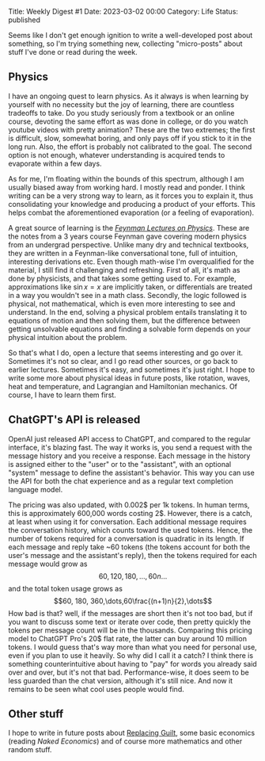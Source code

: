 Title: Weekly Digest #1
Date: 2023-03-02 00:00
Category: Life
Status: published

Seems like I don't get enough ignition to write a well-developed post about something, so I'm trying something new, collecting "micro-posts" about stuff I've done or read during the week. 

## Physics
I have an ongoing quest to learn physics. As it always is when learning by yourself with no necessity but the joy of learning, there are countless tradeoffs to take. Do you study seriously from a textbook or an online course, devoting the same effort as was done in college, or do you watch youtube videos with pretty animation? These are the two extremes; the first is difficult, slow, somewhat boring, and only pays off if you stick to it in the long run. Also, the effort is probably not calibrated to the goal. The second option is not enough, whatever understanding is acquired tends to evaporate within a few days.

As for me, I'm floating within the bounds of this spectrum, although I am usually biased away from working hard. I mostly read and ponder. I think writing can be a very strong way to learn, as it forces you to explain it, thus consolidating your knowledge and producing a product of your efforts. This helps combat the aforementioned evaporation (or a feeling of evaporation).

A great source of learning is the [*Feynman Lectures on Physics*](https://www.feynmanlectures.caltech.edu/). These are the notes from a 3 years course Feynman gave covering modern physics from an undergrad perspective. Unlike many dry and technical textbooks, they are written in a Feynman-like conversational tone, full of intuition, interesting derivations etc. Even though math-wise I'm overqualified for the material, I still find it challenging and refreshing. First of all, it's math as done by physicists, and that takes some getting used to. For example, approximations like $\sin x=x$ are implicitly taken, or differentials are treated in a way you wouldn't see in a math class. Secondly, the logic followed is physical, not mathematical, which is even more interesting to see and understand. In the end, solving a physical problem entails translating it to equations of motion and then solving them, but the difference between getting unsolvable equations and finding a solvable form depends on your physical intuition about the problem.

So that's what I do, open a lecture that seems interesting and go over it. Sometimes it's not so clear, and I go read other sources, or go back to earlier lectures. Sometimes it's easy, and sometimes it's just right. I hope to write some more about physical ideas in future posts, like rotation, waves, heat and temperature, and Lagrangian and Hamiltonian mechanics. Of course, I have to learn them first.




## ChatGPT's API is released

OpenAI just released API access to ChatGPT, and compared to the regular interface, it's blazing fast. The way it works is, you send a request with the message history and you receive a response. Each message in the history is assigned either to the "user" or to the "assistant", with an optional "system" message to define the assistant's behavior. This way you can use the API for both the chat experience and as a regular text completion language model. 

The pricing was also updated, with 0.002&dollar; per 1k tokens. In human terms, this is approximately 600,000 words costing 2&dollar;. However, there is a catch, at least when using it for conversation. Each additional message requires the conversation history, which counts toward the used tokens. Hence, the number of tokens required for a conversation is quadratic in its length. If each message and reply take ~60 tokens (the tokens account for both the user's message and the assistant's reply), then the tokens required for each message would grow as
$$60,120,180,\dots,60n\dots$$
and the total token usage grows as
$$60, 180, 360,\dots,60\frac{(n+1)n}{2},\dots$$
How bad is that? well, if the messages are short then it's not too bad, but if you want to discuss some text or iterate over code, then pretty quickly the tokens per message count will be in the thousands. Comparing this pricing model to ChatGPT Pro's 20&dollar; flat rate, the latter can buy around 10 million tokens. I would guess that's way more than what you need for personal use, even if you plan to use it heavily. So why did I call it a catch? I think there is something counterintuitive about having to "pay" for words you already said over and over, but it's not that bad.
Performance-wise, it does seem to be less guarded than the chat version, although it's still nice. And now it remains to be seen what cool uses people would find.

## Other stuff
I hope to write in future posts about [Replacing Guilt](https://replacingguilt.com/), some basic economics (reading *Naked Economics*) and of course more mathematics and other random stuff.